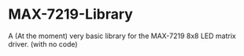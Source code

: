 MAX-7219-Library
================

A (At the moment) very basic library for the MAX-7219 8x8 LED matrix driver. (with no code)  
